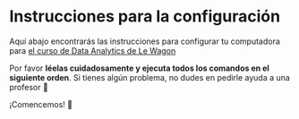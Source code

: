 # Instrucciones para la configuración

Aquí abajo encontrarás las instrucciones para configurar tu computadora para [el curso de Data Analytics de Le Wagon](https://www.lewagon.com/data-analytics-course/full-time)

Por favor **léelas cuidadosamente y ejecuta todos los comandos en el siguiente orden**. Si tienes algún problema, no dudes en pedirle ayuda a una profesor :raising_hand:

¡Comencemos! :rocket:
